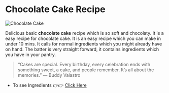 # Chocolate Cake Recipe
![Chocolate Cake](https://rb.gy/6ghwhd) 

Delicious basic __chocolate cake__ recipe which is so soft and chocolaty. It is a easy recipe for chocolate cake. It is an easy recipe which you can make in under 10 mins. It calls for normal ingredients which you might already have on hand.  The batter is very straight forward, it contains ingredients which you have in your pantry.
>“Cakes are special. Every birthday, every celebration ends with something sweet, a cake, and people remember. It’s all about the memories.” — Buddy Valastro

* To see Ingredients 👉👉 [Click Here](https://chaitanyasingh11.github.io/Chocolate-Cake/Ingredients)
